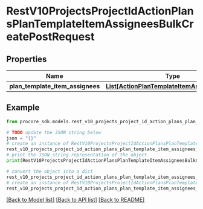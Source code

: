 # RestV10ProjectsProjectIdActionPlansPlanTemplateItemAssigneesBulkCreatePostRequest


## Properties

Name | Type | Description | Notes
------------ | ------------- | ------------- | -------------
**plan_template_item_assignees** | [**List[ActionPlanTemplateItemAssigneesInner]**](ActionPlanTemplateItemAssigneesInner.md) |  | 

## Example

```python
from procore_sdk.models.rest_v10_projects_project_id_action_plans_plan_template_item_assignees_bulk_create_post_request import RestV10ProjectsProjectIdActionPlansPlanTemplateItemAssigneesBulkCreatePostRequest

# TODO update the JSON string below
json = "{}"
# create an instance of RestV10ProjectsProjectIdActionPlansPlanTemplateItemAssigneesBulkCreatePostRequest from a JSON string
rest_v10_projects_project_id_action_plans_plan_template_item_assignees_bulk_create_post_request_instance = RestV10ProjectsProjectIdActionPlansPlanTemplateItemAssigneesBulkCreatePostRequest.from_json(json)
# print the JSON string representation of the object
print(RestV10ProjectsProjectIdActionPlansPlanTemplateItemAssigneesBulkCreatePostRequest.to_json())

# convert the object into a dict
rest_v10_projects_project_id_action_plans_plan_template_item_assignees_bulk_create_post_request_dict = rest_v10_projects_project_id_action_plans_plan_template_item_assignees_bulk_create_post_request_instance.to_dict()
# create an instance of RestV10ProjectsProjectIdActionPlansPlanTemplateItemAssigneesBulkCreatePostRequest from a dict
rest_v10_projects_project_id_action_plans_plan_template_item_assignees_bulk_create_post_request_from_dict = RestV10ProjectsProjectIdActionPlansPlanTemplateItemAssigneesBulkCreatePostRequest.from_dict(rest_v10_projects_project_id_action_plans_plan_template_item_assignees_bulk_create_post_request_dict)
```
[[Back to Model list]](../README.md#documentation-for-models) [[Back to API list]](../README.md#documentation-for-api-endpoints) [[Back to README]](../README.md)


